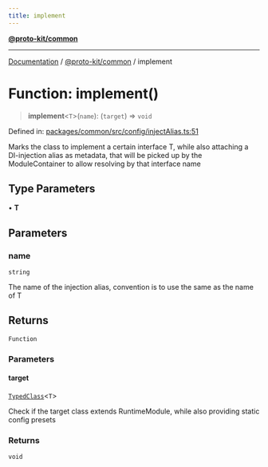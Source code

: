 ```yaml
---
title: implement
---
```


[**@proto-kit/common**](../README.md)

***

[Documentation](../../../README.md) / [@proto-kit/common](../README.md) / implement

# Function: implement()

> **implement**\<`T`\>(`name`): (`target`) => `void`

Defined in: [packages/common/src/config/injectAlias.ts:51](https://github.com/proto-kit/framework/blob/4d6b3b6da51b3edee0fbf25ce72c1f59ec61e891/packages/common/src/config/injectAlias.ts#L51)

Marks the class to implement a certain interface T, while also attaching
a DI-injection alias as metadata, that will be picked up by the ModuleContainer
to allow resolving by that interface name

## Type Parameters

• **T**

## Parameters

### name

`string`

The name of the injection alias, convention is to use the same as the name of T

## Returns

`Function`

### Parameters

#### target

[`TypedClass`](../type-aliases/TypedClass.md)\<`T`\>

Check if the target class extends RuntimeModule, while
also providing static config presets

### Returns

`void`
